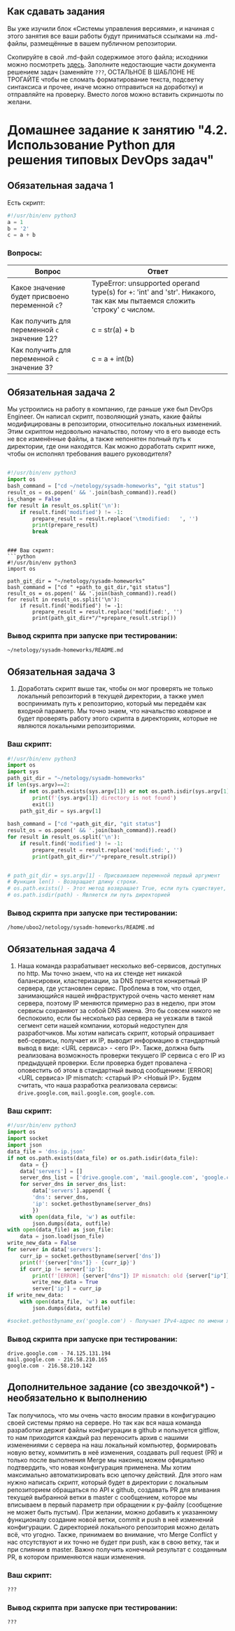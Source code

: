 ## Как сдавать задания

Вы уже изучили блок «Системы управления версиями», и начиная с этого занятия все ваши работы будут приниматься ссылками на .md-файлы, размещённые в вашем публичном репозитории.

Скопируйте в свой .md-файл содержимое этого файла; исходники можно посмотреть [здесь](https://raw.githubusercontent.com/netology-code/sysadm-homeworks/devsys10/04-script-02-py/README.md). Заполните недостающие части документа решением задач (заменяйте `???`, ОСТАЛЬНОЕ В ШАБЛОНЕ НЕ ТРОГАЙТЕ чтобы не сломать форматирование текста, подсветку синтаксиса и прочее, иначе можно отправиться на доработку) и отправляйте на проверку. Вместо логов можно вставить скриншоты по желани.

# Домашнее задание к занятию "4.2. Использование Python для решения типовых DevOps задач"

## Обязательная задача 1

Есть скрипт:
```python
#!/usr/bin/env python3
a = 1
b = '2'
c = a + b
```

### Вопросы:
| Вопрос  | Ответ |
| ------------- | ------------- |
| Какое значение будет присвоено переменной `c`?  | TypeError: unsupported operand type(s) for +: 'int' and 'str'. Никакого, так как мы пытаемся сложить 'строку' с числом.   |
| Как получить для переменной `c` значение 12?  |c = str(a) + b|
| Как получить для переменной `c` значение 3?  |c = a + int(b)|

## Обязательная задача 2
Мы устроились на работу в компанию, где раньше уже был DevOps Engineer. Он написал скрипт, позволяющий узнать, какие файлы модифицированы в репозитории, относительно локальных изменений. Этим скриптом недовольно начальство, потому что в его выводе есть не все изменённые файлы, а также непонятен полный путь к директории, где они находятся. Как можно доработать скрипт ниже, чтобы он исполнял требования вашего руководителя?

```python

#!/usr/bin/env python3
import os
bash_command = ["cd ~/netology/sysadm-homeworks", "git status"]
result_os = os.popen(' && '.join(bash_command)).read()
is_change = False
for result in result_os.split('\n'):
    if result.find('modified') != -1:
        prepare_result = result.replace('\tmodified:   ', '')
        print(prepare_result)
        break
```
```

### Ваш скрипт:
```python
#!/usr/bin/env python3
import os

path_git_dir = "~/netology/sysadm-homeworks"
bash_command = ["cd " +path_to_git_dir,"git status"]
result_os = os.popen(' && '.join(bash_command)).read()
for result in result_os.split('\n'):
    if result.find('modified') != -1:
        prepare_result = result.replace('modified:', '')
        print(path_git_dir+"/"+prepare_result.strip())        
```

### Вывод скрипта при запуске при тестировании:
```
~/netology/sysadm-homeworks/README.md
```

 ## Обязательная задача 3
1. Доработать скрипт выше так, чтобы он мог проверять не только локальный репозиторий в текущей директории, а также умел воспринимать путь к репозиторию, который мы передаём как входной параметр. Мы точно знаем, что начальство коварное и будет проверять работу этого скрипта в директориях, которые не являются локальными репозиториями.

### Ваш скрипт:

```python
#!/usr/bin/env python3
import os
import sys
path_git_dir = "~/netology/sysadm-homeworks"
if len(sys.argv)==2:
    if not os.path.exists(sys.argv[1]) or not os.path.isdir(sys.argv[1]):
        print(f'{sys.argv[1]} directory is not found')
        exit(1) 
    path_git_dir = sys.argv[1]
        
bash_command = ["cd "+path_git_dir, "git status"]
result_os = os.popen(' && '.join(bash_command)).read()
for result in result_os.split('\n'):
    if result.find('modified') != -1:
        prepare_result = result.replace('modified:', '')
        print(path_git_dir+"/"+prepare_result.strip())


# path_git_dir = sys.argv[1] - Присваиваем перемнной первый аргумент
# Функция len() - Возвращает длину строки.
# os.path.exists() - Этот метод возвращает True, если путь существует, в противном случае возвращает False.
# os.path.isdir(path) - Является ли путь директорией
```

### Вывод скрипта при запуске при тестировании:
```
/home/uboo2/netology/sysadm-homeworks/README.md
```

## Обязательная задача 4
1. Наша команда разрабатывает несколько веб-сервисов, доступных по http. Мы точно знаем, что на их стенде нет никакой балансировки, кластеризации, за DNS прячется конкретный IP сервера, где установлен сервис. Проблема в том, что отдел, занимающийся нашей инфраструктурой очень часто меняет нам сервера, поэтому IP меняются примерно раз в неделю, при этом сервисы сохраняют за собой DNS имена. Это бы совсем никого не беспокоило, если бы несколько раз сервера не уезжали в такой сегмент сети нашей компании, который недоступен для разработчиков. Мы хотим написать скрипт, который опрашивает веб-сервисы, получает их IP, выводит информацию в стандартный вывод в виде: <URL сервиса> - <его IP>. Также, должна быть реализована возможность проверки текущего IP сервиса c его IP из предыдущей проверки. Если проверка будет провалена - оповестить об этом в стандартный вывод сообщением: [ERROR] <URL сервиса> IP mismatch: <старый IP> <Новый IP>. Будем считать, что наша разработка реализовала сервисы: `drive.google.com`, `mail.google.com`, `google.com`.

### Ваш скрипт:
```python
#!/usr/bin/env python3
import os
import socket
import json
data_file = 'dns-ip.json'
if not os.path.exists(data_file) or os.path.isdir(data_file):
    data = {}
    data['servers'] = []
    server_dns_list = ['drive.google.com', 'mail.google.com', 'google.com']
    for server_dns in server_dns_list:
        data['servers'].append( {
        'dns': server_dns,
        'ip': socket.gethostbyname(server_dns)
        })
    with open(data_file, 'w') as outfile:
        json.dumps(data, outfile)
with open(data_file) as json_file:
    data = json.load(json_file)
write_new_data = False
for server in data['servers']:
    curr_ip = socket.gethostbyname(server['dns'])
    print(f'{server["dns"]} - {curr_ip}')
    if curr_ip != server['ip']:
        print(f'[ERROR] {server["dns"]} IP mismatch: old {server["ip"]} new {curr_ip}')
        write_new_data = True
        server['ip'] = curr_ip
if write_new_data:
    with open(data_file, 'w') as outfile:
        json.dumps(data, outfile)

#socket.gethostbyname_ex('google.com') - Получает IPv4-адрес по имени хоста
```

### Вывод скрипта при запуске при тестировании:
```
drive.google.com - 74.125.131.194
mail.google.com - 216.58.210.165
google.com - 216.58.210.142
```

## Дополнительное задание (со звездочкой*) - необязательно к выполнению

Так получилось, что мы очень часто вносим правки в конфигурацию своей системы прямо на сервере. Но так как вся наша команда разработки держит файлы конфигурации в github и пользуется gitflow, то нам приходится каждый раз переносить архив с нашими изменениями с сервера на наш локальный компьютер, формировать новую ветку, коммитить в неё изменения, создавать pull request (PR) и только после выполнения Merge мы наконец можем официально подтвердить, что новая конфигурация применена. Мы хотим максимально автоматизировать всю цепочку действий. Для этого нам нужно написать скрипт, который будет в директории с локальным репозиторием обращаться по API к github, создавать PR для вливания текущей выбранной ветки в master с сообщением, которое мы вписываем в первый параметр при обращении к py-файлу (сообщение не может быть пустым). При желании, можно добавить к указанному функционалу создание новой ветки, commit и push в неё изменений конфигурации. С директорией локального репозитория можно делать всё, что угодно. Также, принимаем во внимание, что Merge Conflict у нас отсутствуют и их точно не будет при push, как в свою ветку, так и при слиянии в master. Важно получить конечный результат с созданным PR, в котором применяются наши изменения. 

### Ваш скрипт:
```python
???
```

### Вывод скрипта при запуске при тестировании:
```
???
```
